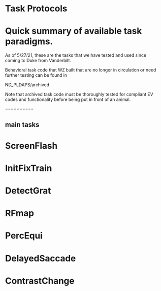 Task Protocols
==========
Quick summary of available task paradigms.
==========

As of 5/27/21, these are the tasks that we have tested and used since coming to Duke from Vanderbilt. 

Behavioral task code that WZ built that are no longer in circulation or need further testing can be found in 

ND_PLDAPS/archived

Note that archived task code must be thoroughly tested for compliant EV codes and functionality before being put in
front of an animal. 

==========

## main tasks

# ScreenFlash
# InitFixTrain
# DetectGrat
# RFmap
# PercEqui
# DelayedSaccade 
# ContrastChange